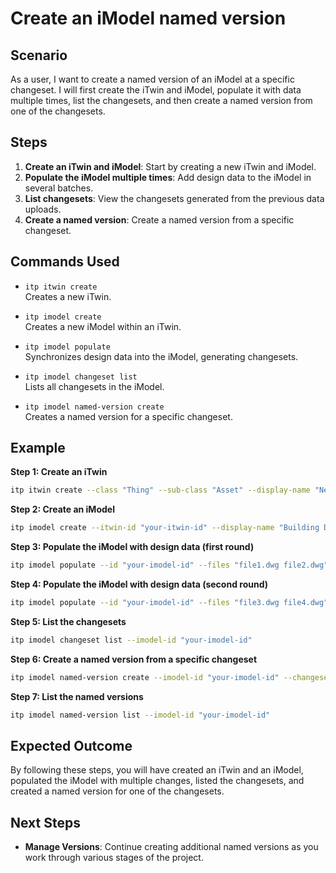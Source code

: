 # Create an iModel named version

## Scenario

As a user, I want to create a named version of an iModel at a specific changeset. I will first create the iTwin and iModel, populate it with data multiple times, list the changesets, and then create a named version from one of the changesets.

## Steps

1. **Create an iTwin and iModel**: Start by creating a new iTwin and iModel.
2. **Populate the iModel multiple times**: Add design data to the iModel in several batches.
3. **List changesets**: View the changesets generated from the previous data uploads.
4. **Create a named version**: Create a named version from a specific changeset.

## Commands Used

- `itp itwin create`  
  Creates a new iTwin.

- `itp imodel create`  
  Creates a new iModel within an iTwin.

- `itp imodel populate`  
  Synchronizes design data into the iModel, generating changesets.

- `itp imodel changeset list`  
  Lists all changesets in the iModel.

- `itp imodel named-version create`  
  Creates a named version for a specific changeset.

## Example

**Step 1: Create an iTwin**
```bash
itp itwin create --class "Thing" --sub-class "Asset" --display-name "New Infrastructure Project" 
```

**Step 2: Create an iModel**
```bash
itp imodel create --itwin-id "your-itwin-id" --display-name "Building Design" --description "iModel for named versions"
```

**Step 3: Populate the iModel with design data (first round)**
```bash
itp imodel populate --id "your-imodel-id" --files "file1.dwg file2.dwg" --connector-types "DWG"
```

**Step 4: Populate the iModel with design data (second round)**
```bash
itp imodel populate --id "your-imodel-id" --files "file3.dwg file4.dwg" --connector-types "DWG"
```

**Step 5: List the changesets**
```bash
itp imodel changeset list --imodel-id "your-imodel-id"
```

**Step 6: Create a named version from a specific changeset**
```bash
itp imodel named-version create --imodel-id "your-imodel-id" --changeset-id "your-changeset-id" --name "Version 1: Initial Design"
```

**Step 7: List the named versions**
```bash
itp imodel named-version list --imodel-id "your-imodel-id"
```

## Expected Outcome

By following these steps, you will have created an iTwin and an iModel, populated the iModel with multiple changes, listed the changesets, and created a named version for one of the changesets.

## Next Steps

- **Manage Versions**: Continue creating additional named versions as you work through various stages of the project.
